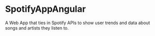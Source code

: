 # SpotifyAppAngular
A Web App that ties in Spotify APIs to show user trends and data about songs and artists they listen to.
